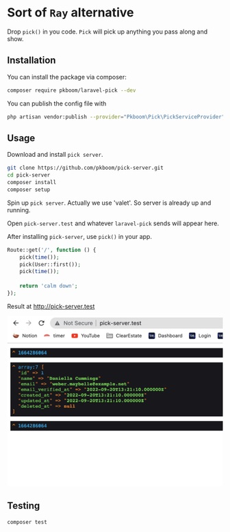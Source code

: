 # Sort of `Ray` alternative

Drop `pick()` in you code. `Pick` will pick up anything you pass along and show.

## Installation

You can install the package via composer:

```bash
composer require pkboom/laravel-pick --dev
```

You can publish the config file with

```bash
php artisan vendor:publish --provider="Pkboom\Pick\PickServiceProvider" --tag="pick"
```

## Usage

Download and install `pick server`.

```sh
git clone https://github.com/pkboom/pick-server.git
cd pick-server
composer install
composer setup
```

Spin up `pick server`. Actually we use 'valet'. So server is already up and running.

Open `pick-server.test` and whatever `laravel-pick` sends will appear here.

After installing `pick-server`, use `pick()` in your app.

```php
Route::get('/', function () {
    pick(time());
    pick(User::first());
    pick(time());

    return 'calm down';
});
```

Result at http://pick-server.test

<img src="image.png" />

## Testing

```bash
composer test
```
